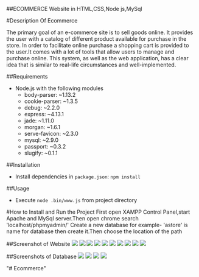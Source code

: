 ##ECOMMERCE Website in HTML,CSS,Node js,MySql

#Description Of Ecommerce 

The primary goal of an e-commerce site is to sell goods online. It provides the user with a catalog of different product available for purchase in the store. In order to facilitate online purchase a shopping cart is provided to the user.It comes with a lot of tools that allow users to manage and purchase online. This system, as well as the web application, has a clear idea that is similar to real-life circumstances and well-implemented.

##Requirements
* Node.js with the following modules
    * body-parser: ~1.13.2
    * cookie-parser: ~1.3.5
    * debug: ~2.2.0
    * express: ~4.13.1
    * jade: ~1.11.0
    * morgan: ~1.6.1
    * serve-favicon: ~2.3.0
    * mysql: ~2.9.0
    * passport: ~0.3.2
    * slugify: ~0.1.1

##Installation
* Install dependencies in `package.json`: `npm install`

##Usage
* Execute `node .bin/www.js` from project directory

#How to Install and Run the Project
First open XAMPP Control Panel,start Apache and MySql server.Then open chrome search 'localhost/phpmyadmin/' Create a new database for example- 'astore' is name for database then create it.Then choose the location of the path  

##Screenshot of Website
![](./Screenshots/firstpage.png)
![](./Screenshots/secondpage.png)
![](./Screenshots/productpage.png)
![](./Screenshots/productpage1.png)
![](./Screenshots/productpage2.png)
![](./Screenshots/contact1.png)
![](./Screenshots/contact2.png)
![](./Screenshots/address.png)
![](./Screenshots/signup.png)
![](./Screenshots/signin.png)


##Screenshots of Database
![](./Screenshots/database.png)
![](./Screenshots/categories.png)
![](./Screenshots/products.png)
![](./Screenshots/user.png)



"# Ecommerce" 
